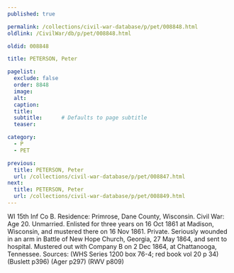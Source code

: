 ```yaml
---
published: true

permalink: /collections/civil-war-database/p/pet/008848.html
oldlink: /CivilWar/db/p/pet/008848.html

oldid: 008848

title: PETERSON, Peter

pagelist:
  exclude: false
  order: 8848
  image: 
  alt:
  caption:
  title:
  subtitle:      # Defaults to page subtitle
  teaser:

category: 
  - P 
  - PET

previous:
  title: PETERSON, Peter
  url: /collections/civil-war-database/p/pet/008847.html  
next:
  title: PETERSON, Peter
  url: /collections/civil-war-database/p/pet/008849.html   
---
```

WI 15th Inf Co B. Residence: Primrose, Dane County, Wisconsin. Civil War: Age 20. Unmarried. Enlisted for three years on 16 Oct 1861 at Madison, Wisconsin, and mustered there on 16 Nov 1861. Private. Seriously wounded in an arm in Battle of New Hope Church, Georgia, 27 May 1864, and sent to hospital. Mustered out with Company B on 2 Dec 1864, at Chattanooga, Tennessee. Sources: (WHS Series 1200 box 76-4; red book vol 20 p 34) (Buslett p396) (Ager p297) (RWV p809)